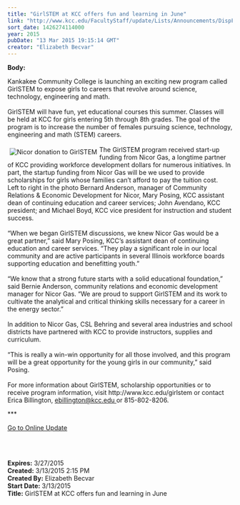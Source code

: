 ```yaml
---
title: "GirlSTEM at KCC offers fun and learning in June"
link: "http://www.kcc.edu/FacultyStaff/update/Lists/Announcements/DispForm.aspx?ID=1856"
sort_date: 1426274114000
year: 2015
pubDate: "13 Mar 2015 19:15:14 GMT"
creator: "Elizabeth Becvar"
---
```


<div><b>Body:</b> <div class="ExternalClass60641BDB49BA41AB8A8A1F853F65408B"><p>​Kankakee Community College is launching an exciting new program called GirlSTEM to expose girls to careers that revolve around science, technology, engineering and math.<br /><br />GirlSTEM will have fun, yet educational courses this summer. Classes will be held at KCC for girls entering 5th through 8th grades. The goal of the program is to increase the number of females pursuing science, technology, engineering and math (STEM) careers.<br /><br /><img alt="Nicor donation to GirlSTEM" src="/FacultyStaff/update/PublishingImages/Nicor_donation_update.jpg" style="vertical-align:auto;float:left;margin:5px" />The GirlSTEM program received start-up funding from Nicor Gas, a longtime partner of KCC providing workforce development dollars for numerous initiatives. In part, the startup funding from Nicor Gas will be we used to provide scholarships for girls whose families can’t afford to pay the tuition cost.  Left to right in the photo Bernard Anderson, manager of Community Relations &amp; Economic Development for Nicor, Mary Posing, KCC assistant dean of continuing education and career services; John Avendano, KCC president; and Michael Boyd, KCC vice president for instruction and student success.<br /><br />“When we began GirlSTEM discussions, we knew Nicor Gas would be a great partner,” said Mary Posing, KCC’s assistant dean of continuing education and career services. “They play a significant role in our local community and are active participants in several Illinois workforce boards supporting education and benefitting youth.”<br /><br />“We know that a strong future starts with a solid educational foundation,” said Bernie Anderson, community relations and economic development manager for Nicor Gas. “We are proud to support GirlSTEM and its work to cultivate the analytical and critical thinking skills necessary for a career in the energy sector.”<br /><br />In addition to Nicor Gas, CSL Behring and several area industries and school districts have partnered with KCC to provide instructors, supplies and curriculum. <br /><br />“This is really a win-win opportunity for all those involved, and this program will be a great opportunity for the young girls in our community,” said Posing.<br /><br />For more information about GirlSTEM, scholarship opportunities or to receive program information, visit http://www.kcc.edu/girlstem or contact Erica Billington, <a href="mailto:ebillington@kcc.edu">ebillington@kcc.edu </a>or 815-802-8206.<br /></p>
<p>***</p>
<p><a href="/FacultyStaff/update/Pages/dailyupdate.aspx">Go to Online Update</a></p>
<p><br /> </p></div></div>
<div><b>Expires:</b> 3/27/2015</div>
<div><b>Created:</b> 3/13/2015 2:15 PM</div>
<div><b>Created By:</b> Elizabeth Becvar</div>
<div><b>Start Date:</b> 3/13/2015</div>
<div><b>Title:</b> GirlSTEM at KCC offers fun and learning in June</div>

